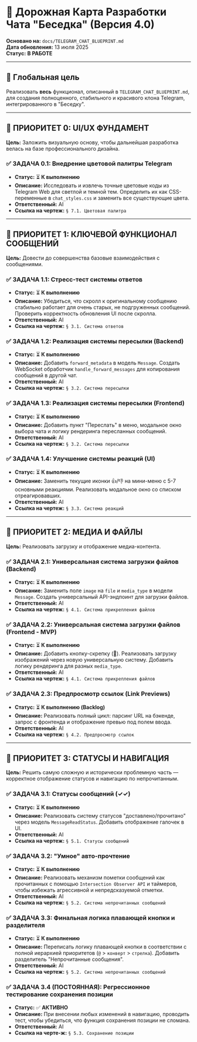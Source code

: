# 🚀 Дорожная Карта Разработки Чата "Беседка" (Версия 4.0)

**Основано на:** `docs/TELEGRAM_CHAT_BLUEPRINT.md`  
**Дата обновления:** 13 июля 2025  
**Статус:** **В РАБОТЕ**

---

## 🎯 Глобальная цель

Реализовать **весь** функционал, описанный в `TELEGRAM_CHAT_BLUEPRINT.md`, для создания полноценного, стабильного и красивого клона Telegram, интегрированного в "Беседку".

---

## 🚧 **ПРИОРИТЕТ 0: UI/UX ФУНДАМЕНТ**

**Цель:** Заложить визуальную основу, чтобы дальнейшая разработка велась на базе профессионального дизайна.

### ✅ **ЗАДАЧА 0.1: Внедрение цветовой палитры Telegram**
- **Статус:** ⏳ **К выполнению**
- **Описание:** Исследовать и извлечь точные цветовые коды из Telegram Web для светлой и темной тем. Определить их как CSS-переменные в `chat_styles.css` и заменить все существующие цвета.
- **Ответственный:** AI
- **Ссылка на чертеж:** `§ 7.1. Цветовая палитра`

---

## 🚀 **ПРИОРИТЕТ 1: КЛЮЧЕВОЙ ФУНКЦИОНАЛ СООБЩЕНИЙ**

**Цель:** Довести до совершенства базовые взаимодействия с сообщениями.

### ✅ **ЗАДАЧА 1.1: Стресс-тест системы ответов**
- **Статус:** ⏳ **К выполнению**
- **Описание:** Убедиться, что скролл к оригинальному сообщению стабильно работает для очень старых, не подгруженных сообщений. Проверить корректность обновления UI после скролла.
- **Ответственный:** AI
- **Ссылка на чертеж:** `§ 3.1. Система ответов`

### ✅ **ЗАДАЧА 1.2: Реализация системы пересылки (Backend)**
- **Статус:** ⏳ **К выполнению**
- **Описание:** Добавить `forward_metadata` в модель `Message`. Создать WebSocket обработчик `handle_forward_messages` для копирования сообщений в другой чат.
- **Ответственный:** AI
- **Ссылка на чертеж:** `§ 3.2. Система пересылки`

### ✅ **ЗАДАЧА 1.3: Реализация системы пересылки (Frontend)**
- **Статус:** ⏳ **К выполнению**
- **Описание:** Добавить пункт "Переслать" в меню, модальное окно выбора чата и логику рендеринга пересланных сообщений.
- **Ответственный:** AI
- **Ссылка на чертеж:** `§ 3.2. Система пересылки`

### ✅ **ЗАДАЧА 1.4: Улучшение системы реакций (UI)**
- **Статус:** ⏳ **К выполнению**
- **Описание:** Заменить текущие иконки 👍/👎 на мини-меню с 5-7 основными реакциями. Реализовать модальное окно со списком отреагировавших.
- **Ответственный:** AI
- **Ссылка на чертеж:** `§ 3.3. Система реакций`

---

## 📎 **ПРИОРИТЕТ 2: МЕДИА И ФАЙЛЫ**

**Цель:** Реализовать загрузку и отображение медиа-контента.

### ✅ **ЗАДАЧА 2.1: Универсальная система загрузки файлов (Backend)**
- **Статус:** ⏳ **К выполнению**
- **Описание:** Заменить поле `image` на `file` и `media_type` в модели `Message`. Создать универсальный API-эндпоинт для загрузки файлов.
- **Ответственный:** AI
- **Ссылка на чертеж:** `§ 4.1. Система прикрепления файлов`

### ✅ **ЗАДАЧА 2.2: Универсальная система загрузки файлов (Frontend - MVP)**
- **Статус:** ⏳ **К выполнению**
- **Описание:** Добавить кнопку-скрепку (📎). Реализовать загрузку изображений через новую универсальную систему. Добавить логику рендеринга для разных `media_type`.
- **Ответственный:** AI
- **Ссылка на чертеж:** `§ 4.1. Система прикрепления файлов`

### ✅ **ЗАДАЧА 2.3: Предпросмотр ссылок (Link Previews)**
- **Статус:** ⏳ **К выполнению (Backlog)**
- **Описание:** Реализовать полный цикл: парсинг URL на бэкенде, запрос с фронтенда и отображение превью под полем ввода.
- **Ответственный:** AI
- **Ссылка на чертеж:** `§ 4.2. Предпросмотр ссылок`

---

## 🧭 **ПРИОРИТЕТ 3: СТАТУСЫ И НАВИГАЦИЯ**

**Цель:** Решить самую сложную и исторически проблемную часть — корректное отображение статусов и навигацию по непрочитанным.

### ✅ **ЗАДАЧА 3.1: Статусы сообщений (✓✓)**
- **Статус:** ⏳ **К выполнению**
- **Описание:** Реализовать систему статусов "доставлено/прочитано" через модель `MessageReadStatus`. Добавить отображение галочек в UI.
- **Ответственный:** AI
- **Ссылка на чертеж:** `§ 5.1. Статусы сообщений`

### ✅ **ЗАДАЧА 3.2: "Умное" авто-прочтение**
- **Статус:** ⏳ **К выполнению**
- **Описание:** Реализовать механизм пометки сообщений как прочитанных с помощью `Intersection Observer API` и таймеров, чтобы избежать агрессивной и непредсказуемой отметки.
- **Ответственный:** AI
- **Ссылка на чертеж:** `§ 5.2. Система непрочитанных сообщений`

### ✅ **ЗАДАЧА 3.3: Финальная логика плавающей кнопки и разделителя**
- **Статус:** ⏳ **К выполнению**
- **Описание:** Переписать логику плавающей кнопки в соответствии с полной иерархией приоритетов (`@` > `конверт` > `стрелка`). Добавить разделитель "Непрочитанные сообщения".
- **Ответственный:** AI
- **Ссылка на чертеж:** `§ 5.2. Система непрочитанных сообщений`

### ✅ **ЗАДАЧА 3.4 (ПОСТОЯННАЯ): Регрессионное тестирование сохранения позиции**
- **Статус:** ✅ **АКТИВНО**
- **Описание:** При внесении любых изменений в навигацию, проводить тест, чтобы убедиться, что функция сохранения позиции не сломана.
- **Ответственный:** AI
- **Ссылка на черте-ж:** `§ 5.3. Сохранение позиции`

